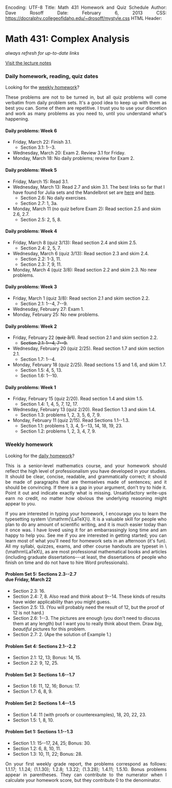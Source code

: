 Encoding: UTF-8
Title: Math 431 Homework and Quiz Schedule
Author: Dave Rosoff
Date: February 6, 2013
CSS: https://docralphv.collegeofidaho.edu/~drosoff/mystyle.css
HTML Header: <script type="text/javascript" src="https://docralphv.collegeofidaho.edu/mathjax/MathJax.js?config=TeX-AMS-MML_HTMLorMML"></script>
<style>p {text-align:justify;}</style>

# Math 431: Complex Analysis
<p class = "tip"><em class = "red">always refresh for up-to-date links</em></p>

[Visit the lecture notes](LectureNotes.html)

### Daily homework, reading, quiz dates

Looking for the [weekly homework](#weeklyhomework)?

These problems are not to be turned in, but all quiz problems will come verbatim from daily problem sets. It's a good idea to keep up with them as best you can. Some of them are repetitive. I trust you to use your discretion and work as many problems as you need to, until you understand what's happening.

#### Daily problems: Week 6
- Friday, March 22: Finish 3.1.
    - Section 3.1: 1--3. 
- Wednesday, March 20: Exam 2. Review 3.1 for Friday.
- Monday, March 18: No daily problems; review for Exam 2.

#### Daily problems: Week 5
- Friday, March 15: Read 3.1. 
- Wednesday, March 13: Read 2.7 and skim 3.1. The best links so far that I have found for Julia sets and the Mandelbrot set are [here](http://classes.yale.edu/fractals/Mandelset/welcome.html) and [here](http://en.wikibooks.org/wiki/Pictures_of_Julia_and_Mandelbrot_Sets/The_Mandelbrot_set). 
    - Section 2.6: No daily exercises.
    - Section 2.7: 1, 3a.
- Monday, March 11 (no quiz before Exam 2): Read section 2.5 and skim 2.6, 2.7.
    - Section 2.5: 2, 5, 8.

#### Daily problems: Week 4
- Friday, March 8 (quiz 3/13): Read section 2.4 and skim 2.5.
    - Section 2.4: 2, 5, 7.
- Wednesday, March 6 (quiz 3/13): Read section 2.3 and skim 2.4.
    - Section 2.2: 1-3, 11.
    - Section 2.3: 7, 9, 11.
- Monday, March 4 (quiz 3/8): Read section 2.2 and skim 2.3. No new problems.

#### Daily problems: Week 3
- Friday, March 1 (quiz 3/8): Read section 2.1 and skim section 2.2.
    - Section 2.1: 1--4, 7--9.
- Wednesday, February 27: Exam 1.
- Monday, February 25: No new problems. 
    
#### Daily problems: Week 2
- Friday, February 22 (<strike>quiz 3/1</strike>). Read section 2.1 and skim section 2.2.
    - <strike>Section 2.1: 1--4, 7--9.</strike>
- Wednesday, February 20 (quiz 2/25). Read section 1.7 and skim section 2.1.
    - Section 1.7: 1--4.
- Monday, February 18 (quiz 2/25). Read sections 1.5 and 1.6, and skim 1.7.
    - Section 1.5: 4, 5, 13.
    - Section 1.6: 1--10.

#### Daily problems: Week 1
- Friday, February 15 (quiz 2/20). Read section 1.4 and skim 1.5.
    - Section 1.4: 1, 4, 5, 7, 12, 17.
- Wednesday, February 13 (quiz 2/20). Read Section 1.3 and skim 1.4.
    - Section 1.3: problems 1, 2, 3, 5, 6, 7, 9.
- Monday, February 11 (quiz 2/15). Read Sections 1.1--1.3. 
    - Section 1.1: problems 1, 3, 4, 5--13, 14, 18, 19, 23.
    - Section 1.2: problems 1, 2, 3, 4, 7, 9.

### Weekly homework

Looking for the [daily homework](#dailyhomeworkreadingquizdates)?

This is a senior-level mathematics course, and your homework should reflect the high level of professionalism you have developed in your studies. It should be clear, concise, readable, and grammatically correct; it should be made of paragraphs that are themselves made of sentences; and it should be convincing. If there is a gap in your argument, don't try to hide it. Point it out and indicate exactly what is missing. Unsatisfactory write-ups earn no credit, no matter how obvious the underlying reasoning might appear to you.

If you are interested in typing your homework, I encourage you to learn the typesetting system \\(\mathrm{\LaTeX}\\). It is a valuable skill for people who plan to do any amount of scientific writing, and it is much easier today than it once was. I have loved using it for an embarrassingly long time and am happy to help you. See me if you are interested in getting started; you can learn most of what you'll need for homework sets in an afternoon (it's fun). All my syllabi, quizzes, exams, and other course handouts are typeset in \\(\mathrm\LaTeX\\), as are most professional mathematical books and articles (including graduate dissertations---at least, the dissertations of people who finish on time and do not have to hire Word professionals).

#### Problem Set 5: Sections 2.3--2.7 <br /> due Friday, March 22
- Section 2.3: 16.
- Section 2.4: 7, 8. Also read and think about 9--14. These kinds of results have wider applicability than you might guess.
- Section 2.5: 13. (You will probably need the result of 12, but the proof of 12 is not hard.)
- Section 2.6: 1--3. The pictures are enough (you don't need to discuss them at any length) but I want you to really think about them. Draw *big*, *beautiful* pictures for this problem.
- Section 2.7: 2. (Ape the solution of Example 1.) 

#### Problem Set 4: Sections 2.1--2.2
- Section 2.1: 12, 13; Bonus: 14, 15. 
- Section 2.2: 9, 12, 25. 

#### Problem Set 3: Sections 1.6--1.7
- Section 1.6: 11, 12, 16; Bonus: 17.  
- Section 1.7: 6, 8, 9.  

#### Problem Set 2: Sections 1.4--1.5
- Section 1.4: 11 (with proofs or counterexamples), 18, 20, 22, 23.  
- Section 1.5: 1, 8, 10. 

#### Problem Set 1: Sections 1.1--1.3
- Section 1.1: 15--17, 24, 25; Bonus: 30.
- Section 1.2: 6, 8, 10, 11.
- Section 1.3: 10, 11, 22; Bonus: 28.

On your first weekly grade report, the problems correspond as follows: 1.1.17; 1.1.24; (1.1.30); 1.2.8; 1.3.22; (1.3.28); 1.4.11; 1.5.10. Bonus problems appear in parentheses. They can contribute to the numerator when I calculate your homework score, but they contribute 0 to the denominator.</p>
